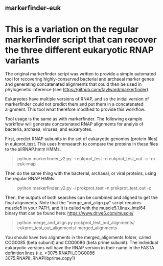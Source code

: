 ## markerfinder-euk

# This is a variation on the regular markerfinder script that can recover the three different eukaryotic RNAP variants

The original markerfinder script was written to provide a simple automated tool for recovering highly-conserved bacterial and archaeal marker genes and generating concatenated alignments that could then be used in phylogenetic inference (see https://github.com/faylward/markerfinder). 

Eukaryotes have multiple versions of RNAP, and so the initial version of markerfinder could not predict them and put them in a concatenated alignment. This tool what therefore modified to provide this workflow. 

Tool usage is the same as with markerfinder. The following example workflow will generate concatenated RNAP alignments for analyis of bacteria, archaea, viruses, and eukaryotes. 

First, predict RNAP subunits in the set of eukaryotic genomes (protein files) in eukprot_test. This uses hmmsearch to compare the proteins in these files to the allRNAP.hmm HMMs.

> python markerfinder_v2.py -i eukprot_test -n eukprot_test_out -c -m euk-rnap

Then do the same thing with the bacterial, archaeal, or viral proteins, using the regular RNAP HMMs. 

>python markerfinder_v2.py -i prokprot_test -n prokprot_test_out -c

Then, the outputs of both searches can be combined and aligned to get the final alignments. Note that the "merge_and_align.py" script requires muscle5 in your PATH, and it is called with the muscle5.1.linux_intel64 binary that can be found here: https://www.drive5.com/muscle/  

> python merge_and_align.py prokprot_test_out_alignments/ eukprot_test_out_alignments/ merged_alignments

 You should have two alignments in the merged_alignments folder, called COG0085 (beta subunit) and COG0086 (beta prime subunit). The individual eukaryotic versions will have the RNAP version in their name in the FASTA definition lines (i.e. >3075.RNAPII_COG0086 3075.RNAPII_RNAPIIbprime.copy1)
